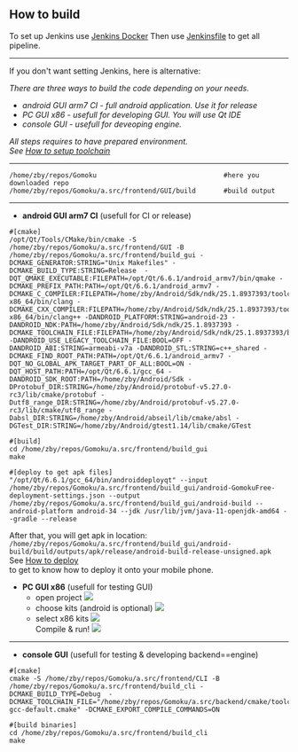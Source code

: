 ## How to build

To set up Jenkins use [Jenkins Docker](https://github.com/zhalat/Gomoku/blob/master/a.src/ci/dockers/docker_jenkins/Dockerfile)
Then use [Jenkinsfile](https://github.com/zhalat/Gomoku/blob/master/a.src/ci/Jenkinsfile)  to get all pipeline.

---

If you don't want setting Jenkins, here is alternative:    

*There are three ways to build the code depending on your needs.*
- *android GUI arm7 CI - full android application. Use it for release*
- *PC GUI x86 - usefull for developing GUI. You will use Qt IDE*
- *console GUI -  usefull for deveoping engine.*

*All steps requires to have prepared environment.   
See [How to setup toolchain](c.doc/HowToSetupToolchain.md)*

---

```
/home/zby/repos/Gomoku                                #here you downloaded repo
/home/zby/repos/Gomoku/a.src/frontend/GUI/build       #build output
```
---

- **android GUI arm7 CI** (usefull for CI or release)
```
#[cmake]
/opt/Qt/Tools/CMake/bin/cmake -S /home/zby/repos/Gomoku/a.src/frontend/GUI -B /home/zby/repos/Gomoku/a.src/frontend/build_gui -DCMAKE_GENERATOR:STRING="Unix Makefiles" -DCMAKE_BUILD_TYPE:STRING=Release  -DQT_QMAKE_EXECUTABLE:FILEPATH=/opt/Qt/6.6.1/android_armv7/bin/qmake -DCMAKE_PREFIX_PATH:PATH=/opt/Qt/6.6.1/android_armv7 -DCMAKE_C_COMPILER:FILEPATH=/home/zby/Android/Sdk/ndk/25.1.8937393/toolchains/llvm/prebuilt/linux-x86_64/bin/clang -DCMAKE_CXX_COMPILER:FILEPATH=/home/zby/Android/Sdk/ndk/25.1.8937393/toolchains/llvm/prebuilt/linux-x86_64/bin/clang++ -DANDROID_PLATFORM:STRING=android-23 -DANDROID_NDK:PATH=/home/zby/Android/Sdk/ndk/25.1.8937393 -DCMAKE_TOOLCHAIN_FILE:FILEPATH=/home/zby/Android/Sdk/ndk/25.1.8937393/build/cmake/android.toolchain.cmake -DANDROID_USE_LEGACY_TOOLCHAIN_FILE:BOOL=OFF -DANDROID_ABI:STRING=armeabi-v7a -DANDROID_STL:STRING=c++_shared -DCMAKE_FIND_ROOT_PATH:PATH=/opt/Qt/6.6.1/android_armv7 -DQT_NO_GLOBAL_APK_TARGET_PART_OF_ALL:BOOL=ON -DQT_HOST_PATH:PATH=/opt/Qt/6.6.1/gcc_64 -DANDROID_SDK_ROOT:PATH=/home/zby/Android/Sdk -DProtobuf_DIR:STRING=/home/zby/Android/protobuf-v5.27.0-rc3/lib/cmake/protobuf -Dutf8_range_DIR:STRING=/home/zby/Android/protobuf-v5.27.0-rc3/lib/cmake/utf8_range -Dabsl_DIR:STRING=/home/zby/Android/abseil/lib/cmake/absl -DGTest_DIR:STRING=/home/zby/Android/gtest1.14/lib/cmake/GTest

#[build]
cd /home/zby/repos/Gomoku/a.src/frontend/build_gui 
make

#[deploy to get apk files]
"/opt/Qt/6.6.1/gcc_64/bin/androiddeployqt" --input /home/zby/repos/Gomoku/a.src/frontend/build_gui/android-GomokuFree-deployment-settings.json --output /home/zby/repos/Gomoku/a.src/frontend/build_gui/android-build --android-platform android-34 --jdk /usr/lib/jvm/java-11-openjdk-amd64 --gradle --release
```
After that, you will get apk in location:
```/home/zby/repos/Gomoku/a.src/frontend/build_gui/android-build/build/outputs/apk/release/android-build-release-unsigned.apk```  
See [How to deploy](c.doc/HowToDeploy.md)  
to get to know how to deploy it onto your mobile phone.

- **PC GUI x86** (usefull for testing GUI)
    - open project
![](doc_storage/2024-07-07_16-23.png)
    - choose kits (android is optional)
![](doc_storage/2024-07-07_16-39.png)
    - select x86 kits
![](doc_storage/image-lybnywk3.png)      
Compile & run!
![](doc_storage/2024-07-07_16-46.png) 

---
- **console GUI** (usefull for testing & developing backend==engine)
```
#[cmake]
cmake -S /home/zby/repos/Gomoku/a.src/frontend/CLI -B /home/zby/repos/Gomoku/a.src/frontend/build_cli -DCMAKE_BUILD_TYPE=Debug  -DCMAKE_TOOLCHAIN_FILE="/home/zby/repos/Gomoku/a.src/backend/cmake/toolchain-gcc-default.cmake" -DCMAKE_EXPORT_COMPILE_COMMANDS=ON

#[build binaries]
cd /home/zby/repos/Gomoku/a.src/frontend/build_cli
make 
```
